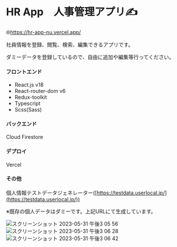 # HR App　人事管理アプリ✍️
🌐https://hr-app-nu.vercel.app/

社員情報を登録、閲覧、検索、編集できるアプリです。

ダミーデータを登録しているので、自由に追加や編集等行ってください。


#### フロントエンド
- React.js v18
- React-router-dom v6
- Redux-toolkit
- Typescript
- Scss(Sass)

#### バックエンド
Cloud Firestore

#### デプロイ
Vercel

#### その他
個人情報テストデータジェネレーター([https://testdata.userlocal.jp/](https://testdata.userlocal.jp/))

※既存の個人データはダミーです。上記URLにて生成しています。


![スクリーンショット 2023-05-31 午後3 05 56](https://github.com/michiru-dev/HR-app/assets/105535906/0842fb90-f396-4883-872c-28f47f0b52b6)
![スクリーンショット 2023-05-31 午後3 06 28](https://github.com/michiru-dev/HR-app/assets/105535906/5bed24fd-565c-4940-a49c-3fc7a3b86512)
![スクリーンショット 2023-05-31 午後3 06 42](https://github.com/michiru-dev/HR-app/assets/105535906/89873fa7-8d88-46e0-af37-b8eee639dde1)
